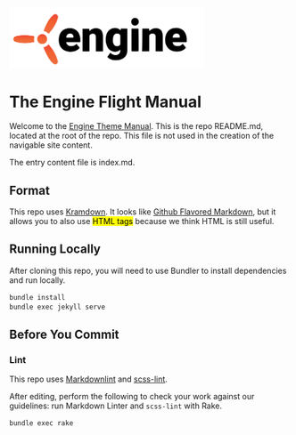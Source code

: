 [self_url]: https://github.com/enginecommerce/engine-theme-manual/
[kramdown_url]: https://kramdown.gettalong.org/
[github_flavored_markdown_url]: https://github.github.com/gfm/
[markdownlint_url]: https://github.com/markdownlint/markdownlint
[scss_lint_url]: https://github.com/brigade/scss-lint

<img src="./engine-logo.svg" width=350>

# The Engine Flight Manual

Welcome to the [Engine Theme Manual](self_url). This is the repo README.md, located at the root of the repo. This file is not used in the creation of the navigable site content.

The entry content file is index.md.

## Format

This repo uses [Kramdown][kramdown_url]. It looks like [Github Flavored Markdown][github_flavored_markdown_url], but it allows you to also use <mark>HTML tags</mark> because we think HTML is still useful.

## Running Locally

After cloning this repo, you will need to use Bundler to install dependencies and run locally.

```bash
bundle install
bundle exec jekyll serve
```

## Before You Commit

### Lint

This repo uses [Markdownlint][markdownlint_url] and [scss-lint][scss_lint_url].

After editing, perform the following to check your work against our guidelines: run Markdown Linter and `scss-lint` with Rake.

```bash
bundle exec rake
```